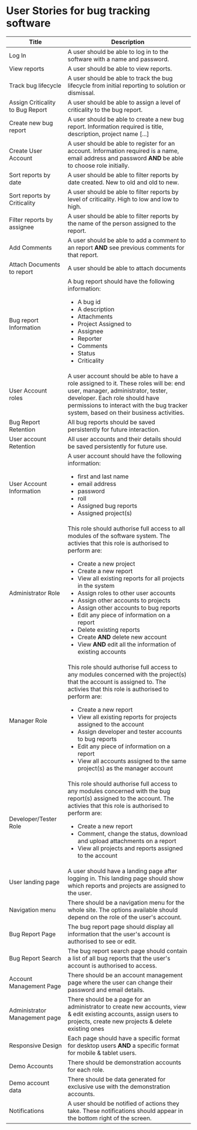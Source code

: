 # **User Stories for bug tracking software**

| Title | Description |
| --- | --- |
| Log In | A user should be able to log in to the software with a name and password. |
| View reports | A user should be able to view reports. |
| Track bug lifecycle | A user should be able to track the bug lifecycle from initial reporting to solution or dismissal. |
| Assign Criticality to Bug Report | A user should be able to assign a level of criticality to the bug report. |
| Create new bug report | A user should be able to create a new bug report. Information required is title, description, project name [...] |
| Create User Account | A user should be able to register for an account. Information required is a name, email address and password **AND** be able to choose role initially. |
| Sort reports by date | A user should be able to filter reports by date created. New to old and old to new. |
| Sort reports by Criticality | A user should be able to filter reports by level of criticality. High to low and low to high. |
| Filter reports by assignee | A user should be able to filter reports by the name of the person assigned to the report. |
| Add Comments | A user should be able to add a comment to an report **AND** see previous comments for that report. |
| Attach Documents to report | A user should be able to attach documents |
| Bug report Information | A bug report should have the following information: <ul> <li> A bug id </li> <li> A description </li> <li> Attachments </li> <li> Project Assigned to </li> <li> Assignee </li> <li> Reporter </li> <li> Comments </li> <li> Status </li> <li> Criticality </li> </ul> |
| User Account roles | A user account should be able to have a role assigned to it. These roles will be: end user, manager, administrator, tester, developer. Each role should have permissions to interact with the bug tracker system, based on their business activities. |
| Bug Report Retention | All bug reports should be saved persistently for future interaction. |
| User account Retention | All user accounts and their details should be saved persistently for future use. |
| User Account Information | A user account should have the following information: <ul> <li> first and last name </li> <li> email address </li> <li> password </li> <li> roll </li> <li> Assigned bug reports </li> <li> Assigned project(s) </li> </ul> |
| Administrator Role | This role should authorise full access to all modules of the software system. The activies that this role is authorised to perform are: <ul> <li> Create a new project </li> <li> Create a new report </li> <li> View all existing reports for all projects in the system </li> <li> Assign roles to other user accounts </li> <li> Assign other accounts to projects </li> <li> Assign other accounts to bug reports </li> <li> Edit any piece of information on a report </li> <li> Delete existing reports </li> <li> Create **AND** delete new account </li> <li> View **AND** edit all the information of existing accounts </li> </ul> |
| Manager Role | This role should authorise full access to any modules concerned with the project(s) that the account is assigned to. The activies that this role is authorised to perform are: <ul> <li> Create a new report </li> <li> View all existing reports for projects assigned to the account </li> <li> Assign developer and tester accounts to bug reports </li> <li> Edit any piece of information on a report </li> <li> View all accounts assigned to the same project(s) as the manager account </li> </ul> |
| Developer/Tester Role | This role should authorise full access to any modules concerned with the bug report(s) assigned to the account. The activies that this role is authorised to perform are: <ul> <li> Create a new report </li> <li> Comment, change the status, download and upload attachments on a report </li> <li> View all projects and reports assigned to the account </li> </ul> |
| User landing page | A user should have a landing page after logging in. This landing page should show which reports and projects are assigned to the user. |
| Navigation menu | There should be a navigation menu for the whole site. The options available should depend on the role of the user's account. |
| Bug Report Page | The bug report page should display all information that the user's account is authorised to see or edit. |
| Bug Report Search | The bug report search page should contain a list of all bug reports that the user's account is authorised to access. |
| Account Management Page | There should be an account management page where the user can change their password and email details. |
| Administrator Management page | There should be a page for an administrator to create new accounts, view & edit existing accounts, assign users to projects, create new projects & delete existing ones |
| Responsive Design | Each page should have a specific format for desktop users **AND** a specific format for mobile & tablet users. |
| Demo Accounts | There should be demonstration accounts for each role. |
| Demo account data | There should be data generated for exclusive use with the demonstration accounts. |
| Notifications | A user should be notified of actions they take. These notifications should appear in the bottom right of the screen. |
